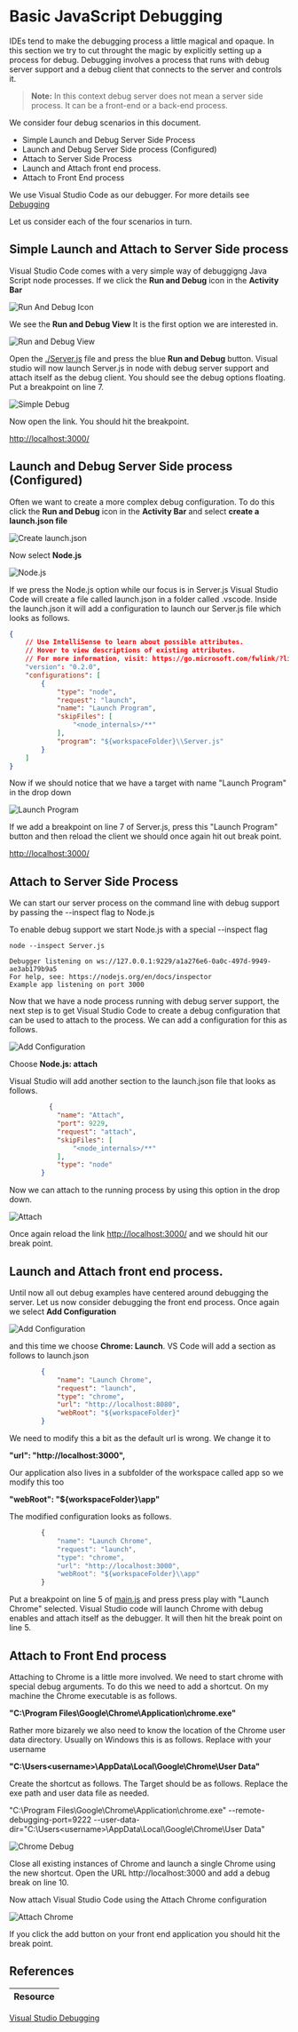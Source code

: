# Basic JavaScript Debugging

IDEs tend to make the debugging process a little magical and opaque. In this section we try to cut throught the magic by explicitly setting up a process for debug. Debugging involves a process that runs with debug server support and a debug client that connects to the server and controls it. 


> **Note:** In this context debug server does not mean a server side process. It can be a front-end or a back-end process. 

We consider four debug scenarios in this document.

 * Simple Launch and Debug Server Side Process
 * Launch and Debug Server Side process (Configured)
 * Attach to Server Side Process
 * Launch and Attach front end process.
 * Attach to Front End process 


 We use Visual Studio Code as our debugger. For more details see [Debugging](https://code.visualstudio.com/Docs/editor/debugging)

Let us consider each of the four scenarios in turn.

## Simple Launch and Attach to Server Side process
Visual Studio Code comes with a very simple way of debuggigng Java Script node processes. If we click the **Run and Debug** icon in the  **Activity Bar** 

![Run And Debug Icon](./img/run-debug-icon.png)

We see the **Run and Debug View** It is the first option we are interested in. 

![Run and Debug View](./img/run-and-debug-view.png)

Open the [./Server.js](./Server.js) file and press the blue **Run and Debug** button. Visual studio will now launch Server.js in node with debug server support and attach itself as the debug client. You should see the debug options floating. Put a breakpoint on line 7.

![Simple Debug](./img/simple-debug.png)

Now open the link. You should hit the breakpoint.

[http://localhost:3000/](http://localhost:3000/)


## Launch and Debug Server Side process (Configured)
Often we want to create a more complex debug configuration. To do this click the **Run and Debug** icon in the  **Activity Bar**  and select **create a launch.json file** 

![Create launch.json](./img/create-launch-file.png)

Now select **Node.js**

![Node.js](./img/node-debug-option.png)

If we press the Node.js option while our focus is in Server.js Visual Studio Code will create a file called launch.json in a folder called .vscode. Inside the launch.json it will add a configuration to launch our Server.js file which looks as follows. 

```json
{
    // Use IntelliSense to learn about possible attributes.
    // Hover to view descriptions of existing attributes.
    // For more information, visit: https://go.microsoft.com/fwlink/?linkid=830387
    "version": "0.2.0",
    "configurations": [
        {
            "type": "node",
            "request": "launch",
            "name": "Launch Program",
            "skipFiles": [
                "<node_internals>/**"
            ],
            "program": "${workspaceFolder}\\Server.js"
        }
    ]
}
```

Now if we should notice that we have a target with name "Launch Program" in the drop down

![Launch Program](./img/launch-program.png)

If we add a breakpoint on line 7 of Server.js, press this "Launch Program" button and then reload the client we should once again hit out break point.

[http://localhost:3000/](http://localhost:3000/)


## Attach to Server Side Process
We can start our server process on the command line with debug support by passing the --inspect flag to Node.js

To enable debug support we start Node.js with a special --inspect flag

```
node --inspect Server.js
```

```
Debugger listening on ws://127.0.0.1:9229/a1a276e6-0a0c-497d-9949-ae3ab179b9a5
For help, see: https://nodejs.org/en/docs/inspector
Example app listening on port 3000
```

Now that we have a node process running with debug server support, the next step is to get Visual Studio Code to create a debug configuration that can be used to attach to the process. We can add a configuration for this as follows.

![Add Configuration](./img/add-configuration.png)

Choose **Node.js: attach** 

Visual Studio will add another section to the launch.json file that looks as follows.

```json
          {
            "name": "Attach",
            "port": 9229,
            "request": "attach",
            "skipFiles": [
                "<node_internals>/**"
            ],
            "type": "node"
        }
``` 

Now we can attach to the running process by using this option in the drop down.

![Attach](./img/attach.png)

Once again reload the link [http://localhost:3000/](http://localhost:3000/) and we should hit our break point.

## Launch and Attach front end process.
Until now all out debug examples have centered around debugging the server. Let us now consider debugging the front end process. Once again we select **Add Configuration**

![Add Configuration](./img/add-configuration.png)

and this time we choose **Chrome: Launch**. VS Code will add a section as follows to launch.json

```json
        {
            "name": "Launch Chrome",
            "request": "launch",
            "type": "chrome",
            "url": "http://localhost:8080",
            "webRoot": "${workspaceFolder}"
        }
```

We need to modify this a bit as the default url is wrong. We change it to

**"url": "http://localhost:3000",**

Our application also lives in a subfolder of the workspace called app so we modify this too

**"webRoot": "${workspaceFolder}\\app"**

The modified configuration looks as follows. 

```js
        {
            "name": "Launch Chrome",
            "request": "launch",
            "type": "chrome",
            "url": "http://localhost:3000",
            "webRoot": "${workspaceFolder}\\app"
        }
```

Put a breakpoint on line 5 of [main.js](./app/main.js) and press press play with "Launch Chrome" selected. Visual Studio code will launch Chrome with debug enables and attach itself as the debugger. It will then hit the break point on line 5.

## Attach to Front End process 
Attaching to Chrome is a little more involved. We need to start chrome with special debug arguments. To do this we need to add a shortcut. On my machine the Chrome executable is as follows.

**"C:\Program Files\Google\Chrome\Application\chrome.exe"**


Rather more bizarely we also need to know the location of the Chrome user data directory. Usually on Windows this is as follows. Replace <username> with your username


**"C:\Users\<username>\AppData\Local\Google\Chrome\User Data"**

Create the shortcut as follows. The Target should be as follows. Replace the exe path and user data file as needed.

"C:\Program Files\Google\Chrome\Application\chrome.exe" --remote-debugging-port=9222 --user-data-dir="C:\Users\<username>\AppData\Local\Google\Chrome\User Data"

![Chrome Debug](./img/chrome-debug.png)

Close all existing instances of Chrome and launch a single Chrome using the new shortcut. Open the URL http://localhost:3000 and add a debug break on line 10. 

Now attach Visual Studio Code using the Attach Chrome configuration

![Attach Chrome](./img/attach-chrome.png)

If you click the add button on your front end application you should hit the break point.

## References 
|Resource|
:--|
[Visual Studio Debugging](https://code.visualstudio.com/Docs/editor/debugging)
